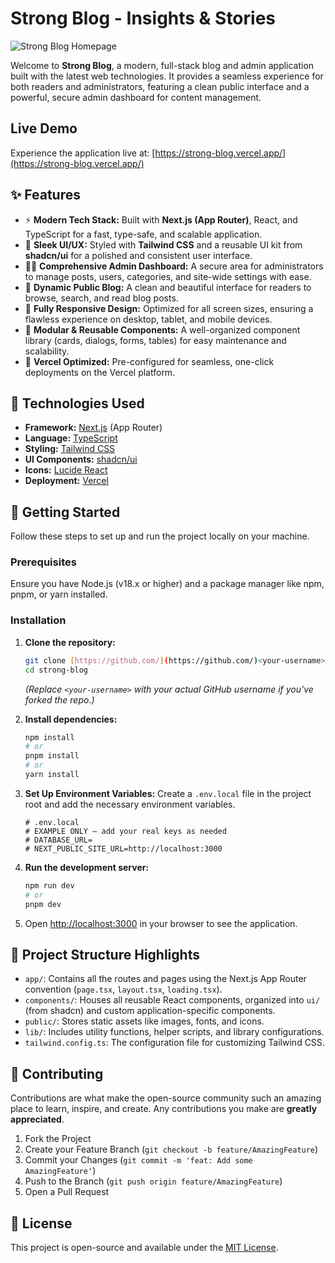 # Strong Blog - Insights & Stories

![Strong Blog Homepage](https://sjc.microlink.io/https%3A%2F%2Fstrong-blog.vercel.app%2F)

Welcome to **Strong Blog**, a modern, full-stack blog and admin application built with the latest web technologies. It provides a seamless experience for both readers and administrators, featuring a clean public interface and a powerful, secure admin dashboard for content management.

## Live Demo

Experience the application live at: [https://strong-blog.vercel.app/](https://strong-blog.vercel.app/)

## ✨ Features

* ⚡️ **Modern Tech Stack:** Built with **Next.js (App Router)**, React, and TypeScript for a fast, type-safe, and scalable application.
* 🎨 **Sleek UI/UX:** Styled with **Tailwind CSS** and a reusable UI kit from **shadcn/ui** for a polished and consistent user interface.
* 👩‍💻 **Comprehensive Admin Dashboard:** A secure area for administrators to manage posts, users, categories, and site-wide settings with ease.
* 📰 **Dynamic Public Blog:** A clean and beautiful interface for readers to browse, search, and read blog posts.
* 📱 **Fully Responsive Design:** Optimized for all screen sizes, ensuring a flawless experience on desktop, tablet, and mobile devices.
* 🧩 **Modular & Reusable Components:** A well-organized component library (cards, dialogs, forms, tables) for easy maintenance and scalability.
* 🔧 **Vercel Optimized:** Pre-configured for seamless, one-click deployments on the Vercel platform.

## 🧱 Technologies Used

* **Framework:** [Next.js](https://nextjs.org/) (App Router)
* **Language:** [TypeScript](https://www.typescriptlang.org/)
* **Styling:** [Tailwind CSS](https://tailwindcss.com/)
* **UI Components:** [shadcn/ui](https://ui.shadcn.com/)
* **Icons:** [Lucide React](https://lucide.dev/)
* **Deployment:** [Vercel](https://vercel.com/)

## 🚀 Getting Started

Follow these steps to set up and run the project locally on your machine.

### Prerequisites

Ensure you have Node.js (v18.x or higher) and a package manager like npm, pnpm, or yarn installed.

### Installation

1.  **Clone the repository:**
    ```bash
    git clone [https://github.com/](https://github.com/)<your-username>/strong-blog.git
    cd strong-blog
    ```
    *(Replace `<your-username>` with your actual GitHub username if you've forked the repo.)*

2.  **Install dependencies:**
    ```bash
    npm install
    # or
    pnpm install
    # or
    yarn install
    ```

3.  **Set Up Environment Variables:**
    Create a `.env.local` file in the project root and add the necessary environment variables.
    ```env
    # .env.local
    # EXAMPLE ONLY — add your real keys as needed
    # DATABASE_URL=
    # NEXT_PUBLIC_SITE_URL=http://localhost:3000
    ```

4.  **Run the development server:**
    ```bash
    npm run dev
    # or
    pnpm dev
    ```

5.  Open [http://localhost:3000](http://localhost:3000) in your browser to see the application.

## 📁 Project Structure Highlights

* `app/`: Contains all the routes and pages using the Next.js App Router convention (`page.tsx`, `layout.tsx`, `loading.tsx`).
* `components/`: Houses all reusable React components, organized into `ui/` (from shadcn) and custom application-specific components.
* `public/`: Stores static assets like images, fonts, and icons.
* `lib/`: Includes utility functions, helper scripts, and library configurations.
* `tailwind.config.ts`: The configuration file for customizing Tailwind CSS.

## 📝 Contributing

Contributions are what make the open-source community such an amazing place to learn, inspire, and create. Any contributions you make are **greatly appreciated**.

1.  Fork the Project
2.  Create your Feature Branch (`git checkout -b feature/AmazingFeature`)
3.  Commit your Changes (`git commit -m 'feat: Add some AmazingFeature'`)
4.  Push to the Branch (`git push origin feature/AmazingFeature`)
5.  Open a Pull Request

## 📜 License

This project is open-source and available under the [MIT License](LICENSE).
